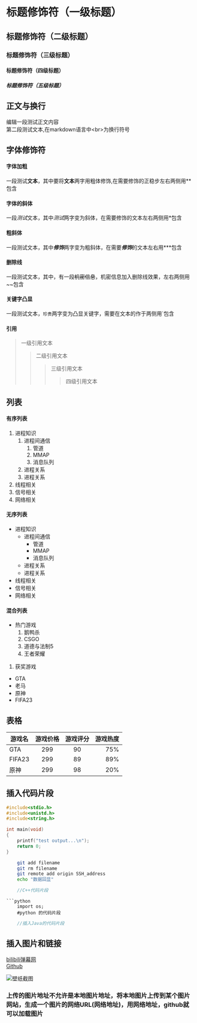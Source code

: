 
# 标题修饰符（一级标题）

## 标题修饰符（二级标题）

### 标题修饰符（三级标题）

#### 标题修饰符（四级标题）

##### 标题修饰符（五级标题）


##  正文与换行

编辑一段测试正文内容<br>
第二段测试文本,在markdown语言中\<br\>为换行符号

## 字体修饰符

#### 字体加粗

一段测试**文本**，其中要将**文本**两字用粗体修饰,在需要修饰的正稳步左右两侧用\*\*包含<br>

#### 字体的斜体

一段*测试*文本，其中*测试*两字变为斜体，在需要修饰的文本左右两侧用\*包含<br>

#### 粗斜体

一段测试文本，其中***修饰***两字变为粗斜体，在需要***修饰***的文本左右用\*\*\*包含<br>

#### 删除线

一段测试文本，其中，有一段~~机密信息~~，机密信息加入删除线效果，左右两侧用\~\~包含<br>

#### 关键字凸显

一段测试文本，`珍贵`两字变为凸显关键字，需要在文本的作于两侧用\`包含<br>

#### 引用

> 一级引用文本
>> 二级引用文本
>>> 三级引用文本
>>>> 四级引用文本


## 列表

#### 有序列表

1. 进程知识
   1. 进程间通信
      1. 管道
      2. MMAP
      3. 消息队列
   2. 进程关系
   3. 进程关系
2. 线程相关
3. 信号相关
4. 网络相关

#### 无序列表

* 进程知识
   * 进程间通信
      * 管道
      * MMAP
      * 消息队列
   * 进程关系
   * 进程关系
* 线程相关
* 信号相关
* 网络相关

#### 混合列表

* 热门游戏
  1. 鹅鸭杀
  2. CSGO
  3. 道德与法制5
  4. 王者荣耀
1. 获奖游戏
  * GTA
  * 老马
  * 原神
  * FIFA23

## 表格

游戏名|游戏价格|游戏评分|游戏热度
--|:--:|:--:|--:
GTA|299|90|75%
FIFA23|299|89|89%
原神|299|98|20%

## 插入代码片段

```c
#include<stdio.h>
#include<unistd.h>
#include<string.h>

int main(void)
{
	printf("test output...\n");
	return 0;
}
```
```bash
	git add filename
	git rm filename
	git remote add origin SSH_address
	echo "数据回显"
```
```cpp
	//C++代码片段
```

```
```python
	import os;
	#python 的代码片段
```
```java
	//插入Java的代码片段
```


## 插入图片和链接

[bilibili弹幕网](https://www.bilibili.com "点击进入b站")<br>
[Github](https://github.com "点击进入github")<br>

![壁纸截图](https:\\great.wzznft.com\\i\\2023\\01\\15\\qylt1m.png "图片标题")<br>

### 上传的图片地址不允许是本地图片地址，将本地图片上传到某个图片网站，生成一个图片的网络URL(网络地址)，用网络地址，github就可以加载图片

